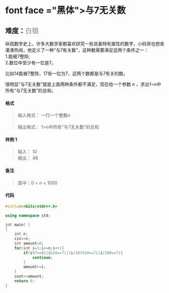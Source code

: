 # font face ="黑体">与7无关数</font>
## 难度：<font face ="黑体" font color="#A9A9A9">白银</font>

纵观数学史上，许多大数学家都喜欢研究一些具备特有属性的数字，小码哥也想来凑凑热闹，他定义了一种“与7有关数”，这种数需要满足这两个条件之一：<br>
1.能被7整除;<br>
2.数位中至少有一位是7。

比如14能被7整除，17有一位为7，这两个数都是与7有关的数。

很明显“与7无关数”就是上面两种条件都不满足，现在给一个参数 n ，求出1~n中所有“与7无关数”的总和。

#### 格式
>输入格式：
一行一个整数n<br>
<br>输出格式：
1~n中所有“与7无关数”的总和

#### 样例 1
>输入：
10<br>
输出：
48

#### 备注
>其中：0 < n < 1000

#### 代码
```C++
#include<bits/stdc++.h> 

using namespace std;

int main( )
{
    int n;
    cin>>n;
    int amount=0;
    for(int i=1;i<=n;i++){
        if(i%7==0||i%10==7||(i/10)%10==7||i/100==7){
            continue;
        }
        amount+=i;
    }
    cout<<amount;
    return 0;
}
```